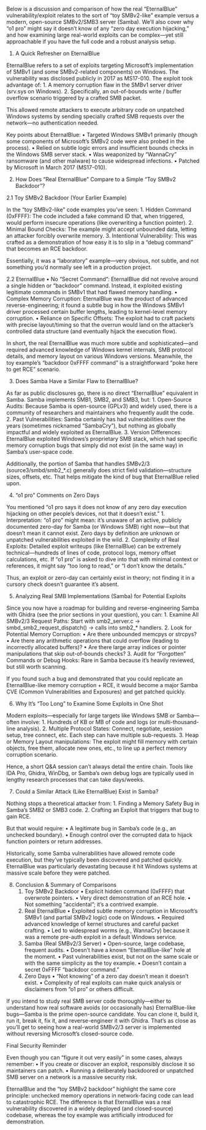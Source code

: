 Below is a discussion and comparison of how the real “EternalBlue” vulnerability/exploit relates to the sort of “toy SMBv2-like” example versus a modern, open-source SMBv2/SMB3 server (Samba). We’ll also cover why “o1 pro” might say it doesn’t know of any “zero day execution hijacking,” and how examining large real-world exploits can be complex—yet still approachable if you have the full code and a robust analysis setup.

1. A Quick Refresher on EternalBlue

EternalBlue refers to a set of exploits targeting Microsoft’s implementation of SMBv1 (and some SMBv2-related components) on Windows. The vulnerability was disclosed publicly in 2017 as MS17-010. The exploit took advantage of:
	1.	A memory corruption flaw in the SMBv1 server driver (srv.sys on Windows).
	2.	Specifically, an out-of-bounds write / buffer overflow scenario triggered by a crafted SMB packet.

This allowed remote attackers to execute arbitrary code on unpatched Windows systems by sending specially crafted SMB requests over the network—no authentication needed.

Key points about EternalBlue:
	•	Targeted Windows SMBv1 primarily (though some components of Microsoft’s SMBv2 code were also probed in the process).
	•	Relied on subtle logic errors and insufficient bounds checks in the Windows SMB server stack.
	•	Was weaponized by “WannaCry” ransomware (and other malware) to cause widespread infections.
	•	Patched by Microsoft in March 2017 (MS17-010).

2. How Does “Real EternalBlue” Compare to a Simple “Toy SMBv2 Backdoor”?

2.1 Toy SMBv2 Backdoor (Your Earlier Example)

In the “toy SMBv2-like” code examples you’ve seen:
	1.	Hidden Command (0xFFFF): The code included a fake command ID that, when triggered, would perform insecure operations (like overwriting a function pointer).
	2.	Minimal Bound Checks: The example might accept unbounded data, letting an attacker forcibly overwrite memory.
	3.	Intentional Vulnerability: This was crafted as a demonstration of how easy it is to slip in a “debug command” that becomes an RCE backdoor.

Essentially, it was a “laboratory” example—very obvious, not subtle, and not something you’d normally see left in a production project.

2.2 EternalBlue
	•	No “Secret Command”: EternalBlue did not revolve around a single hidden or “backdoor” command. Instead, it exploited existing legitimate commands in SMBv1 that had flawed memory handling.
	•	Complex Memory Corruption: EternalBlue was the product of advanced reverse-engineering; it found a subtle bug in how the Windows SMBv1 driver processed certain buffer lengths, leading to kernel-level memory corruption.
	•	Reliance on Specific Offsets: The exploit had to craft packets with precise layout/timing so that the overrun would land on the attacker’s controlled data structure (and eventually hijack the execution flow).

In short, the real EternalBlue was much more subtle and sophisticated—and required advanced knowledge of Windows kernel internals, SMB protocol details, and memory layout on various Windows versions. Meanwhile, the toy example’s “backdoor 0xFFFF command” is a straightforward “poke here to get RCE” scenario.

3. Does Samba Have a Similar Flaw to EternalBlue?

As far as public disclosures go, there is no direct “EternalBlue” equivalent in Samba. Samba implements SMB1, SMB2, and SMB3, but:
	1.	Open-Source Audits: Because Samba is open-source (GPLv3) and widely used, there is a community of researchers and maintainers who frequently audit the code.
	2.	Past Vulnerabilities: Samba certainly has had vulnerabilities over the years (sometimes nicknamed “SambaCry”), but nothing as globally impactful and widely exploited as EternalBlue.
	3.	Version Differences: EternalBlue exploited Windows’s proprietary SMB stack, which had specific memory corruption bugs that simply did not exist (in the same way) in Samba’s user-space code.

Additionally, the portion of Samba that handles SMBv2/3 (source3/smbd/smb2_*.c) generally does strict field validation—structure sizes, offsets, etc. That helps mitigate the kind of bug that EternalBlue relied upon.

4. “o1 pro” Comments on Zero Days

You mentioned “o1 pro says it does not know of any zero day execution hijacking on other people’s devices, not that it doesn’t exist.”
	1.	Interpretation: “o1 pro” might mean: it’s unaware of an active, publicly documented zero-day for Samba (or Windows SMB) right now—but that doesn’t mean it cannot exist. Zero days by definition are unknown or unpatched vulnerabilities exploited in the wild.
	2.	Complexity of Real Exploits: Detailed exploit writeups (like EternalBlue) can be extremely technical—hundreds of lines of code, protocol logs, memory offset calculations, etc. If “o1 pro” is asked to dive into that with minimal context or references, it might say “too long to read,” or “I don’t know the details.”

Thus, an exploit or zero-day can certainly exist in theory; not finding it in a cursory check doesn’t guarantee it’s absent.

5. Analyzing Real SMB Implementations (Samba) for Potential Exploits

Since you now have a roadmap for building and reverse-engineering Samba with Ghidra (see the prior sections in your question), you can:
	1.	Examine All SMBv2/3 Request Paths: Start with smb2_server.c → smbd_smb2_request_dispatch() → calls into smb2_* handlers.
	2.	Look for Potential Memory Corruption:
	•	Are there unbounded memcpys or strcpys?
	•	Are there any arithmetic operations that could overflow (leading to incorrectly allocated buffers)?
	•	Are there large array indices or pointer manipulations that skip out-of-bounds checks?
	3.	Audit for “Forgotten” Commands or Debug Hooks: Rare in Samba because it’s heavily reviewed, but still worth scanning.

If you found such a bug and demonstrated that you could replicate an EternalBlue-like memory corruption + RCE, it would become a major Samba CVE (Common Vulnerabilities and Exposures) and get patched quickly.

6. Why It’s “Too Long” to Examine Some Exploits in One Shot

Modern exploits—especially for large targets like Windows SMB or Samba—often involve:
	1.	Hundreds of KB or MB of code and logs (or multi-thousand-line analysis).
	2.	Multiple Protocol States: Connect, negotiate, session setup, tree connect, etc. Each step can have multiple sub-requests.
	3.	Heap or Memory Layout manipulations: The exploit might fill memory with certain objects, free them, allocate new ones, etc., to line up a perfect memory corruption scenario.

Hence, a short Q&A session can’t always detail the entire chain. Tools like IDA Pro, Ghidra, WinDbg, or Samba’s own debug logs are typically used in lengthy research processes that can take days/weeks.

7. Could a Similar Attack (Like EternalBlue) Exist in Samba?

Nothing stops a theoretical attacker from:
	1.	Finding a Memory Safety Bug in Samba’s SMB2 or SMB3 code.
	2.	Crafting an Exploit that triggers that bug to gain RCE.

But that would require:
	•	A legitimate bug in Samba’s code (e.g., an unchecked boundary).
	•	Enough control over the corrupted data to hijack function pointers or return addresses.

Historically, some Samba vulnerabilities have allowed remote code execution, but they’ve typically been discovered and patched quickly. EternalBlue was particularly devastating because it hit Windows systems at massive scale before they were patched.

8. Conclusion & Summary of Comparisons
	1.	Toy SMBv2 Backdoor
	•	Explicit hidden command (0xFFFF) that overwrote pointers.
	•	Very direct demonstration of an RCE hole.
	•	Not something “accidental”; it’s a contrived example.
	2.	Real EternalBlue
	•	Exploited subtle memory corruption in Microsoft’s SMBv1 (and partial SMBv2 logic) code on Windows.
	•	Required advanced knowledge of kernel structures and careful packet crafting.
	•	Led to widespread worms (e.g., WannaCry) because it was a remote pre-auth exploit in a default Windows service.
	3.	Samba (Real SMBv2/3 Server)
	•	Open-source, large codebase, frequent audits.
	•	Doesn’t have a known “EternalBlue-like” hole at the moment.
	•	Past vulnerabilities exist, but not on the same scale or with the same simplicity as the toy example.
	•	Doesn’t contain a secret 0xFFFF “backdoor command.”
	4.	Zero Days
	•	“Not knowing” of a zero day doesn’t mean it doesn’t exist.
	•	Complexity of real exploits can make quick analysis or disclaimers from “o1 pro” or others difficult.

If you intend to study real SMB server code thoroughly—either to understand how real software avoids (or occasionally has) EternalBlue-like bugs—Samba is the prime open-source candidate. You can clone it, build it, run it, break it, fix it, and reverse-engineer it with Ghidra. That’s as close as you’ll get to seeing how a real-world SMBv2/3 server is implemented without reversing Microsoft’s closed-source code.

Final Security Reminder

Even though you can “figure it out very easily” in some cases, always remember:
	•	If you create or discover an exploit, responsibly disclose it so maintainers can patch.
	•	Running a deliberately backdoored or unpatched SMB server on a network is a massive security risk.

EternalBlue and the “toy SMBv2 backdoor” highlight the same core principle: unchecked memory operations in network-facing code can lead to catastrophic RCE. The difference is that EternalBlue was a real vulnerability discovered in a widely deployed (and closed-source) codebase, whereas the toy example was artificially introduced for demonstration.